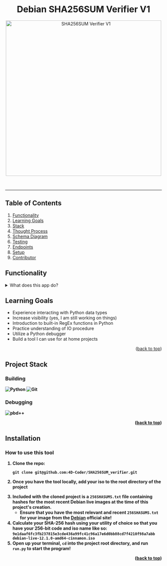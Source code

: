 <!-- top -->
<a id="top"></a>

<!-- Opening -->
<br />
<div align="center">
<h1>Debian SHA256SUM Verifier V1</h1>
  <p align="center">
    <img src="https://blog.ironlinux.com.br/wp-content/uploads/2023/06/sha256sum.png" alt="SHA256SUM Verifier V1" width="500px">
  </p>
</div>
<br>
<hr>
<div align="center">
  <!-- Description -->
</div>

<!-- TABLE OF CONTENTS -->
<h2>Table of Contents</h2>

  <ol>
    <li><a href="#functionality">Functionality</a></li>
    <li><a href="#learning_goals">Learning Goals</a></li>
    <li><a href="#stack">Stack</a></li>
    <li><a href="#thought_process">Thought Process</a></li>
    <li><a href="#schema">Schema Diagram</a></li>
    <li><a href="#acheivements">Testing</a></li>
    <li><a href="#endpoints">Endpoints</a></li>
    <li><a href="#set-up">Setup</a></li>
    <li><a href="#contact">Contributor</a></li>
  </ol>

<!-- INSPIRATION -->
<h2 id="functionality">Functionality</h2>
<details>
  <summary>What does this app do?</summary>
  <p>
    A SHA256SUM hash key can be generated by running a 256-bit algorithm over an ISO image containing a linux distribution to cross check it's validity. While consuming a Debian distribution should only be done through an official developer portal to begin with, running a checksum will increase confidence that the image is legitimate. This program is designed to streamline this cross-checking process in order to deliver immediate feedback on the quality of your image.
  </p>
</details>

<h2 id="learning_goals">Learning Goals</h2>
  <ul>
    <li>Experience interacting with Python data types</li>
    <li>Increase visibility (yes, I am still working on things)</li>
    <li>Introduction to built-in RegEx functions in Python</li>
    <li>Practice understanding of IO procedure</li>
    <li>Utilize a Python debugger</li>
    <li>Build a tool I can use for at home projects</li>
  </ul>

<p align="right">(<a href="#top">back to top</a>)</p>

<!-- Built With -->
<!-- Icons found @ https://simpleicons.org/ -->

<h2 id="stack">Project Stack</h2>

<h3><strong>Building<strong></h3>
  
![Python](https://img.shields.io/badge/python-3776AB?style=for-the-badge&logo=Python&logoColor=yellow)
![Git](https://img.shields.io/badge/git-4B0082.svg?style=for-the-badge&logo=git&logoColor=white)

<h3><strong>Debugging<strong></h3>

![pbd++](https://img.shields.io/badge/pbd++-CC342D.svg?style=for-the-badge&logo=Pry&logoColor=white)

<p align="right">(<a href="#top">back to top</a>)</p>

<!-- Installation -->
<h2 id="installation">Installation</h2>

<h3>How to use this tool</h3>
<ol>
  <li>
    <p>Clone the repo:</p>
    <code>git clone git@github.com:4D-Coder/SHA256SUM_verifier.git</code>
  </li>
  <li>
    <p>Once you have the tool locally, add your iso to the root directory of the project</p>
  </li>
  <li>
      Included with the cloned project is a <code>256SHASUMS.txt</code> file containing hashes for the most recent Debian live images at the time of this project's creation.
    <ul>
      <li>Ensure that you have the most relevant and recent <code>256SHASUMS.txt</code> for your image from the <a href="https://cdimage.debian.org/images/">Debian</a> official site!</li>
    </ul>
  </li>
  <li>
    Calculate your SHA-256 hash using your utility of choice so that you have your 256-bit code and iso name like so:
    <code>9e1daaf6fc3fb237815e3cde436a99fc41c96a17e6d0bb88cd7f4210f98a7abb  debian-live-12.1.0-amd64-cinnamon.iso</code>
  </li>
  <li>
    Open up your terminal, <code>cd</code> into the project root directory, and run <code>run.py</code> to start the program! 
  </li>
</ol>


<p align="right">(<a href="#top">back to top</a>)</p>
